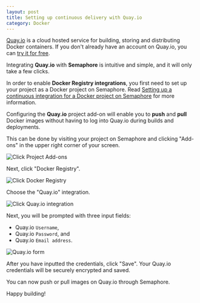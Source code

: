 ```yaml
---
layout: post
title: Setting up continuous delivery with Quay.io
category: Docker
---
```


[Quay.io](https://quay.io/) is a cloud hosted service for building, storing and
distributing Docker containers. If you don't already have an account on Quay.io,
you can [try it for free](https://quay.io/plans/?trial-plan=free).

Integrating **Quay.io** with **Semaphore** is intuitive and simple, and it
will only take a few clicks.

In order to enable **Docker Registry integrations**, you first need to set up
your project as a Docker project on Semaphore. Read
[Setting up a continuous integration for a Docker project on Semaphore](/docs/docker/setting-up-continuous-integration-for-docker-project.html)
for more information.

Configuring the **Quay.io** project add-on will enable you to **push** and
**pull** Docker images without having to log into Quay.io during builds
and deployments.

This can be done by visiting your project on Semaphore and clicking "Add-ons"
in the upper right corner of your screen.

<img src="/docs/assets/img/docker/shared/click-add-ons.png" class="img-responsive img-bordered" alt="Click Project Add-ons">

Next, click "Docker Registry".

<img src="/docs/assets/img/docker/shared/select-docker-registry.png" class="img-responsive img-bordered" alt="Click Docker Registry">

Choose the "Quay.io" integration.

<img src="/docs/assets/img/docker/setting-up-quay-io-for-your-project/select-quay-io.png" class="img-responsive img-bordered" alt="Click Quay.io integration">

Next, you will be prompted with three input fields:

  - Quay.io `Username`,
  - Quay.io `Password`, and
  - Quay.io `Email address`.

<img src="/docs/assets/img/docker/setting-up-quay-io-for-your-project/quay-io-form.png" class="img-responsive img-bordered" alt="Quay.io form">

After you have inputted the credentials, click "Save". Your Quay.io credentials
will be securely encrypted and saved.

You can now push or pull images on Quay.io through Semaphore.

Happy building!
